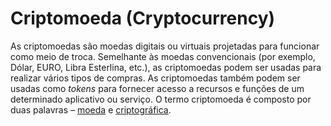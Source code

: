 # Criptomoeda (Cryptocurrency)

As criptomoedas são moedas digitais ou virtuais projetadas para funcionar como meio de troca. Semelhante às moedas convencionais (por exemplo, Dólar, EURO, Libra Esterlina, etc.), as criptomoedas podem ser usadas para realizar vários tipos de compras. As criptomoedas também podem ser usadas como _tokens_ para fornecer acesso a recursos e funções de um determinado aplicativo ou serviço. O termo criptomoeda é composto por duas palavras – [moeda](Moeda.md) e [criptográfica](Criptografia.md).
